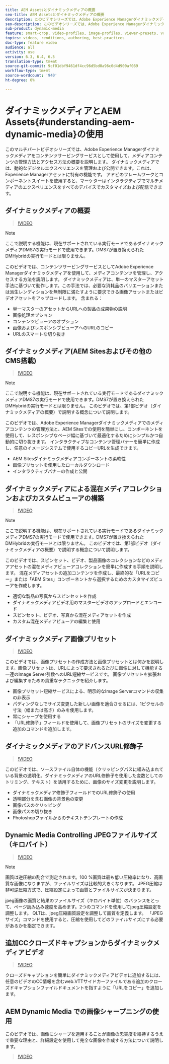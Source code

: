 ```yaml
---
title: AEM Assetsとダイナミックメディアの概要
seo-title: AEM Assetsとダイナミックメディアの概要
description: このビデオシリーズでは、Adobe Experience Managerダイナミックメディアをコンテンツサービングサービスとして使用して、メディアコンテンツを管理し、アクセスする方法の概要を説明します。 ダイナミックメディアでは、動的なデジタルエクスペリエンスを管理および公開できます。これは、Experience Managerアセットに特有の機能です。 アドビのフレームワークとコンポーネントスイートを使用すると、マーケターはインタラクティブでマルチメディアのエクスペリエンスをすべてのデバイスでカスタマイズおよび配信できます。
seo-description: このビデオシリーズでは、Adobe Experience Managerダイナミックメディアをコンテンツサービングサービスとして使用して、メディアコンテンツを管理し、アクセスする方法の概要を説明します。 ダイナミックメディアでは、動的なデジタルエクスペリエンスを管理および公開できます。これは、Experience Managerアセットに特有の機能です。 アドビのフレームワークとコンポーネントスイートを使用すると、マーケターはインタラクティブでマルチメディアのエクスペリエンスをすべてのデバイスでカスタマイズおよび配信できます。
sub-product: dynamic-media
feature: smart-crop, video-profiles, image-profiles, viewer-presets, vr-360, sets
topics: videos, renditions, authoring, best-practices
doc-type: feature video
audience: all
activity: use
version: 6.3, 6.4, 6.5
translation-type: tm+mt
source-git-commit: 9cf01dbf9461df4cc96d5bd0a96c0d4d900af089
workflow-type: tm+mt
source-wordcount: '940'
ht-degree: 0%

---
```



# ダイナミックメディアとAEM Assets{#understanding-aem-dynamic-media}の使用

このマルチパートビデオシリーズでは、Adobe Experience Managerダイナミックメディアをコンテンツサービングサービスとして使用して、メディアコンテンツの管理方法とアクセス方法の概要を説明します。 ダイナミックメディアでは、動的なデジタルエクスペリエンスを管理および公開できます。これは、Experience Managerアセットに特有の機能です。 アドビのフレームワークとコンポーネントスイートを使用すると、マーケターはインタラクティブでマルチメディアのエクスペリエンスをすべてのデバイスでカスタマイズおよび配信できます。

## ダイナミックメディアの概要

>[!VIDEO](https://video.tv.adobe.com/v/27144/?quality=9&learn=on)

>[!NOTE]
>
>ここで説明する機能は、現在サポートされている実行モードであるダイナミックメディアDMS7の実行モードで使用できます。DMS7が置き換えられたDMHybridの実行モードとは限りません。

このビデオでは、コンテンツサービングサービスとしてAdobe Experience Managerダイナミックメディアを使用して、メディアコンテンツを管理し、アクセスする方法を説明します。 ダイナミックメディアは、単一のマスターアセット手法に基づいて動作します。この手法では、必要な消耗品のバリエーションまたは派生レンディションを無制限に満たすように要求できる画像アセットまたはビデオアセットをアップロードします。 含まれる：

* 単一マスターのアセットからURLへの製品の成果物の説明
* 画像処理オプション
* コンテンツビューアのオプション
* 画像およびレスポンシブビューアへのURLのコピー
* URLのスマートな切り抜き

## ダイナミックメディア(AEM Sitesおよびその他のCMS搭載)

>[!VIDEO](https://video.tv.adobe.com/v/27145/?quality=9&learn=on)

>[!NOTE]
>
>ここで説明する機能は、現在サポートされている実行モードであるダイナミックメディアDMS7の実行モードで使用できます。DMS7が置き換えられたDMHybridの実行モードとは限りません。 このビデオでは、第1部ビデオ（ダイナミックメディアの概要）で説明する概念について説明します。

このビデオでは、Adobe Experience Managerダイナミックメディアでのメディアコンテンツの管理方法と、AEM Sitesでの使用を簡単にし、コンポーネントを使用して、レスポンシブなページ幅に基づいて最適化するためにシンプルかつ自動的に切り抜きます。 インタラクティブなコンテンツ管理バナーを簡単に作成し、任意のイメージシステムで使用するコピーURLを生成できます。

* AEM Sitesダイナミックメディアコンポーネントの柔軟性
* 画像プリセットを使用したローカルダウンロード
* インタラクティブバナーの作成と公開

## ダイナミックメディアによる混在メディアコレクションおよびカスタムビューアの構築

>[!VIDEO](https://video.tv.adobe.com/v/27146/?quality=9&learn=on)

>[!NOTE]
>
>ここで説明する機能は、現在サポートされている実行モードであるダイナミックメディアDMS7の実行モードで使用できます。DMS7が置き換えられたDMHybridの実行モードとは限りません。 このビデオでは、第1部ビデオ（ダイナミックメディアの概要）で説明する概念について説明します。

このビデオでは、スピンセット、ビデオ、製品画像のコレクションなどのメディアアセットの混在メディアビューアコレクションを簡単に作成する手順を説明します。 混在メディアセットの追加コンテンツを作成し、最終的な「URLをコピー」または「AEM Sites」コンポーネントから選択するためのカスタマイズビューアを作成します。

* 適切な製品の写真からスピンセットを作成
* ダイナミックメディアビデオ用のマスタービデオのアップロードとエンコード
* スピンセット、ビデオ、写真から混在メディアセットを作成
* カスタム混在メディアビューアの編集と使用

## ダイナミックメディア画像プリセット

>[!VIDEO](https://video.tv.adobe.com/v/27320/?quality=9&learn=on)

このビデオでは、画像プリセットの作成方法と画像プリセットとは何かを説明します。画像プリセットは、URLによって要求されるたびに画像に対して機能する一連のImage Server引数へのURL短縮サービスです。 画像プリセットを拡張および編集するための貴重なテクニックを紹介します。

* 画像プリセット短縮サービスによる、明示的なImage Serverコマンドの収集の非表示
* パディングなしでサイズ変更した新しい画像を適合させるには、1ピクセルの寸法（幅または高さ）のみを使用します。
* 常にシャープを使用する
* 「URL修飾子」フィールドを使用して、画像プリセットのサイズを変更する追加のコマンドを追加します。

## ダイナミックメディアのアドバンスURL修飾子

>[!VIDEO](https://video.tv.adobe.com/v/27319/?quality=9&learn=on)

このビデオでは、ソースファイル自体の機能（クリッピングパスに組み込まれている背景の透明化、ダイナミックメディアのURL修飾子を使用した変数としてのトリミング、テキスト）を活用するために、画像のサイズ変更を説明します。

* ダイナミックメディア修飾子フィールドでのURL修飾子の使用
* 透明部分を含む画像の背景色の変更
* 画像パスのクリッピング
* 画像パスの切り抜き
* Photoshopファイルからのテキストテンプレートの作成

## Dynamic Media Controlling JPEGファイルサイズ（キロバイト）

>[!VIDEO](https://video.tv.adobe.com/v/27404/?quality=9&learn=on)


>[!NOTE]
>
>画質は逆圧縮の割合で測定されます。100 %画質は最も低い圧縮率になり、高画質な画像になりますが、ファイルサイズは比較的大きくなります。 JPEG圧縮は非可逆圧縮方式で、圧縮設定によって画質とファイルサイズが決まります。

jpeg画像の画質と結果のファイルサイズ（キロバイト単位）のバランスをとって、ページ読み込み速度を高めます。2つのコマンドを使用してjpeg圧縮設定を調整します。 QLTは、jpeg圧縮画質設定を調整して画質を定義します。 「JPEGサイズ」コマンドを使用すると、圧縮を使用してどのファイルサイズにする必要があるかを指定できます。

## 追加CCクローズドキャプションからダイナミックメディアビデオ

>[!VIDEO](https://video.tv.adobe.com/v/28074/?quality=9&learn=on)

クローズドキャプションを簡単にダイナミックメディアビデオに追加するには、任意のビデオのCC情報を含むweb.VTTサイドカーファイルである追加のクローズドキャプションファイルドキュメントを指すように「URLをコピー」を追加します。

## AEM Dynamic Media での画像シャープニングの使用

このビデオでは、画像にシャープを適用することが画像の忠実度を維持するうえで重要な理由と、詳細設定を使用して完全な画像を作成する方法について説明します。

>[!VIDEO](https://demos-pub.assetsadobe.com/etc/dam/viewers/s7viewers/html5/VideoViewer.html?asset=%2Fcontent%2Fdam%2Fdm-public-facing-upgrade-portal-video%2F04_DynamicImagery_AdvancedSettings_071917_BH.mp4&amp;config=/etc/dam/presets/viewer/Video_social&amp;serverUrl=https%3A%2F%2Fadobedemo62-h.assetsadobe.com%2Fis%2Fimage%2F&amp;contenturl=%2F&amp;config2=/etc/dam/presets/analytics&amp;videoserverurl=https://gateway-na.assetsadobe.com/DMGateway/public/demoCo&amp;posterimage=/content/dam/dm-public-facing-upgrade-portal-video/04_DynamicImagery_AdvancedSettings_071917_BH.mp4)
